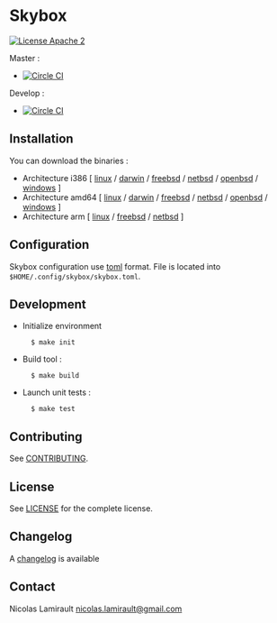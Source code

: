 # Skybox

[![License Apache 2][badge-license]](LICENSE)

Master :
* [![Circle CI](https://circleci.com/gh/nlamirault/skybox/tree/master.svg?style=svg)](https://circleci.com/gh/nlamirault/skybox/tree/master)

Develop :
* [![Circle CI](https://circleci.com/gh/nlamirault/skybox/tree/develop.svg?style=svg)](https://circleci.com/gh/nlamirault/skybox/tree/develop)



## Installation

You can download the binaries :

* Architecture i386 [ [linux](https://bintray.com/artifact/download/nlamirault/oss/skybox_linux_386) / [darwin](https://bintray.com/artifact/download/nlamirault/oss/skybox_darwin_386) / [freebsd](https://bintray.com/artifact/download/nlamirault/oss/skybox_freebsd_386) / [netbsd](https://bintray.com/artifact/download/nlamirault/oss/skybox_netbsd_386) / [openbsd](https://bintray.com/artifact/download/nlamirault/oss/skybox_openbsd_386) / [windows](https://bintray.com/artifact/download/nlamirault/oss/skybox_windows_386.exe) ]
* Architecture amd64 [ [linux](https://bintray.com/artifact/download/nlamirault/oss/skybox_linux_amd64) / [darwin](https://bintray.com/artifact/download/nlamirault/oss/skybox_darwin_amd64) / [freebsd](https://bintray.com/artifact/download/nlamirault/oss/skybox_freebsd_amd64) / [netbsd](https://bintray.com/artifact/download/nlamirault/oss/skybox_netbsd_amd64) / [openbsd](https://bintray.com/artifact/download/nlamirault/oss/skybox_openbsd_amd64) / [windows](https://bintray.com/artifact/download/nlamirault/oss/skybox_windows_amd64.exe) ]
* Architecture arm [ [linux](https://bintray.com/artifact/download/nlamirault/oss/skybox_linux_arm) / [freebsd](https://bintray.com/artifact/download/nlamirault/oss/skybox_freebsd_arm) / [netbsd](https://bintray.com/artifact/download/nlamirault/oss/skybox_netbsd_arm) ]



## Configuration

Skybox configuration use [toml][] format. File is located into `$HOME/.config/skybox/skybox.toml`.



## Development

* Initialize environment

        $ make init

* Build tool :

        $ make build

* Launch unit tests :

        $ make test

## Contributing

See [CONTRIBUTING](CONTRIBUTING.md).


## License

See [LICENSE](LICENSE) for the complete license.


## Changelog

A [changelog](ChangeLog.md) is available


## Contact

Nicolas Lamirault <nicolas.lamirault@gmail.com>


[badge-license]: https://img.shields.io/badge/license-Apache2-green.svg?style=flat

[BoltDB]: https://github.com/boltdb/bolt

[Amazon S3]:https://aws.amazon.com/s3/
[Google Cloud Storage]: https://cloud.google.com/storage/

[Amazon KMS]: https://aws.amazon.com/kms/
[GPG]: https://www.gnupg.org/
[AES]: https://en.wikipedia.org/wiki/Advanced_Encryption_Standard


[toml]: https://github.com/toml-lang/toml
